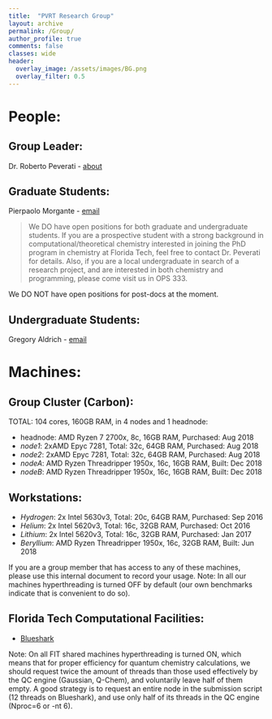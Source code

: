 ```yaml
---
title:  "PVRT Research Group"
layout: archive
permalink: /Group/
author_profile: true
comments: false
classes: wide
header:
  overlay_image: /assets/images/BG.png
  overlay_filter: 0.5  
---
```


# People:
## Group Leader: 
Dr. Roberto Peverati - [about](/About/)

## Graduate Students: 
Pierpaolo Morgante - [email](mailto:pmorgante2017@go.fit.edu)

> We DO have open positions for both graduate and undergraduate students. If you are a prospective student with a strong background in computational/theoretical chemistry interested in joining the PhD program in chemistry at Florida Tech, feel free to contact Dr. Peverati for details. Also, if you are a local undergraduate in search of a research project, and are interested in both chemistry and programming, please come visit us in OPS 333.

We DO NOT have open positions for post-docs at the moment.

## Undergraduate Students: 
Gregory Aldrich - [email](mailto:galdrich2018@my.fit.edu)

# Machines:
## Group Cluster (Carbon):
TOTAL: 104 cores, 160GB RAM, in 4 nodes and 1 headnode:
- headnode: AMD Ryzen 7 2700x, 8c, 16GB RAM, Purchased: Aug 2018
- *node1*: 2xAMD Epyc 7281, Total: 32c, 64GB RAM, Purchased: Aug 2018
- *node2*: 2xAMD Epyc 7281, Total: 32c, 64GB RAM, Purchased: Aug 2018
- *nodeA*: AMD Ryzen Threadripper 1950x, 16c, 16GB RAM, Built: Dec 2018
- *nodeB*: AMD Ryzen Threadripper 1950x, 16c, 16GB RAM, Built: Dec 2018

## Workstations:
- *Hydrogen*: 2x Intel 5630v3, Total: 20c, 64GB RAM, Purchased: Sep 2016
- *Helium*: 2x Intel 5620v3, Total: 16c, 32GB RAM, Purchased: Oct 2016
- *Lithium*: 2x Intel 5620v3, Total: 16c, 32GB RAM, Purchased: Jan 2017
- *Beryllium*: AMD Ryzen Threadripper 1950x, 16c, 32GB RAM, Built: Jun 2018

If you are a group member that has access to any of these machines, please use this internal document to record your usage.
Note: In all our machines hyperthreading is turned OFF by default (our own benchmarks indicate that is convenient to do so).

## Florida Tech Computational Facilities:
- [Blueshark](https://services.fit.edu/it_faq/content/39/350/en/what-is-the-blueshark-cluster.html)

Note: On all FIT shared machines hyperthreading is turned ON, which means that for proper efficiency for quantum chemistry calculations, we should request twice the amount of threads than those used effectively by the QC engine (Gaussian, Q-Chem), and voluntarily leave half of them empty. A good strategy is to request an entire node in the submission script (12 threads on Blueshark), and use only half of its threads in the QC engine (Nproc=6 or -nt 6).